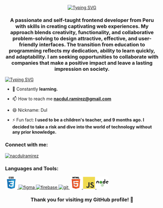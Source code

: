 <p align="center">
  <a href="https://git.io/typing-svg">
    <img src="https://readme-typing-svg.demolab.com?font=Indie+Flower&size=64&pause=1000&color=F7008F&center=true&vCenter=true&random=false&width=900&height=120&lines=Hi!+%F0%9F%91%8B%2C+I'm+Nacdul+Ramirez" alt="Typing SVG">
  </a>
</p>
<h3 align="center">A passionate and self-taught frontend developer from Peru with skills in creating captivating web experiences. My approach blends creativity, functionality, and collaborative problem-solving to design attractive, effective, and user-friendly interfaces. The transition from education to programming reflects my dedication, ability to learn quickly, and adaptability. I am seeking opportunities to collaborate with companies that make a positive impact and leave a lasting impression on society.</h3>

[![Typing SVG](https://readme-typing-svg.demolab.com?font=Indie+Flower&size=64&pause=1000&color=F70EA4&center=true&vCenter=true&random=false&width=900&height=120&lines=Hi!+%F0%9F%91%8B%2C+I'm+Nacdul+Ramirez)](https://git.io/typing-svg)


- 🌱 Constantly **learning.**

- 📫 How to reach me **nacdul.ramirez@gmail.com**

- 😄 Nickname: Dul

- ⚡ Fun fact: **I used to be a children's teacher, and 9 months ago. I decided to take a risk and dive into the world of technology without any prior knowledge.**

<h3 align="left">Connect with me:</h3>
<p align="left">
<a href="https://linkedin.com/in/nacdulramirez" target="blank"><img align="center" src="https://raw.githubusercontent.com/rahuldkjain/github-profile-readme-generator/master/src/images/icons/Social/linked-in-alt.svg" alt="nacdulramirez" height="30" width="40" /></a>
</p>

<h3 align="left">Languages and Tools:</h3>
<p align="left"> <a href="https://www.w3schools.com/css/" target="_blank" rel="noreferrer"> <img src="https://raw.githubusercontent.com/devicons/devicon/master/icons/css3/css3-original-wordmark.svg" alt="css3" width="40" height="40"/> </a> <a href="https://www.figma.com/" target="_blank" rel="noreferrer"> <img src="https://www.vectorlogo.zone/logos/figma/figma-icon.svg" alt="figma" width="40" height="40"/> </a> <a href="https://firebase.google.com/" target="_blank" rel="noreferrer"> <img src="https://www.vectorlogo.zone/logos/firebase/firebase-icon.svg" alt="firebase" width="40" height="40"/> </a> <a href="https://git-scm.com/" target="_blank" rel="noreferrer"> <img src="https://www.vectorlogo.zone/logos/git-scm/git-scm-icon.svg" alt="git" width="40" height="40"/> </a> <a href="https://www.w3.org/html/" target="_blank" rel="noreferrer"> <img src="https://raw.githubusercontent.com/devicons/devicon/master/icons/html5/html5-original-wordmark.svg" alt="html5" width="40" height="40"/> </a> <a href="https://developer.mozilla.org/en-US/docs/Web/JavaScript" target="_blank" rel="noreferrer"> <img src="https://raw.githubusercontent.com/devicons/devicon/master/icons/javascript/javascript-original.svg" alt="javascript" width="40" height="40"/> </a> <a href="https://nodejs.org" target="_blank" rel="noreferrer"> <img src="https://raw.githubusercontent.com/devicons/devicon/master/icons/nodejs/nodejs-original-wordmark.svg" alt="nodejs" width="40" height="40"/> </a> </p>
<h3 align="center"> Thank you for visiting my GitHub profile! 🚀</3>
